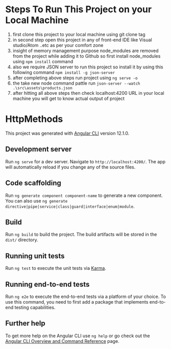 # Steps To Run This Project on your Local Machine
1. first clone this project to your local machine using git clone tag
2. in second step open this project in any of front-end IDE like Visual studio/Atom ..etc as per your comfort zone
3. insight of memory management purpose node_modules are removed from the project while adding it to Github so first install node_modules using `npm install` command
4. also we require JSON server to run this project so install it by using this following command `npm install -g json-server`
5. after completing above steps run project using `ng serve -o`
6. the take new node command pattle run `json-server --watch .\src\assets\products.json`
7. after hitting all above steps then check localhost:4200 URL in your local machine you will get to know actual output of project   

# HttpMethods

This project was generated with [Angular CLI](https://github.com/angular/angular-cli) version 12.1.0.

## Development server

Run `ng serve` for a dev server. Navigate to `http://localhost:4200/`. The app will automatically reload if you change any of the source files.

## Code scaffolding

Run `ng generate component component-name` to generate a new component. You can also use `ng generate directive|pipe|service|class|guard|interface|enum|module`.

## Build

Run `ng build` to build the project. The build artifacts will be stored in the `dist/` directory.

## Running unit tests

Run `ng test` to execute the unit tests via [Karma](https://karma-runner.github.io).

## Running end-to-end tests

Run `ng e2e` to execute the end-to-end tests via a platform of your choice. To use this command, you need to first add a package that implements end-to-end testing capabilities.

## Further help

To get more help on the Angular CLI use `ng help` or go check out the [Angular CLI Overview and Command Reference](https://angular.io/cli) page.
